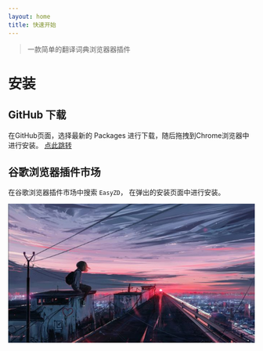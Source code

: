 ```yaml
---
layout: home
title: 快速开始
---
```


> 一款简单的翻译词典浏览器器插件
 

# 安装
## GitHub 下载
在GitHub页面，选择最新的 Packages 进行下载，随后拖拽到Chrome浏览器中进行安装。 [点此跳转](!https://github.com/jionjion/EasyZD/releases/latest)
<br/>

## 谷歌浏览器插件市场
在谷歌浏览器插件市场中搜索 `EasyZD`， 在弹出的安装页面中进行安装。
<br/>

![photo](./assets/photo-1.jpg)
